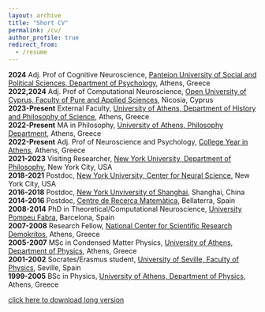 ```yaml
---
layout: archive
title: "Short CV"
permalink: /cv/
author_profile: true
redirect_from:
  - /resume
---
```


**2024** Adj. Prof of Cognitive Neuroscience, [Panteion University of Social and Political Sciences, Department of Psychology](https://psychology.panteion.gr ), Athens, Greece  
**2022,2024** Adj. Prof of Computational Neuroscience, [Open University of Cyprus, Faculty of Pure and Applied Sciences](https://www.ouc.ac.cy/index.php/en/university/university-faculties/university-faculties-sthee), Nicosia, Cyprus  
**2023-Present** External Faculty, [University of Athens, Department of History and Philosophy of Science](https://en.phs.uoa.gr), Athens, Greece  
**2022-Present** MA in Philosophy, [University of Athens, Philosophy Department](http://en.philosophymaster.philosophy.uoa.gr), Athens, Greece  
**2022-Present** Adj. Prof of Neuroscience and Psychology, [College Year in Athens](https://cyathens.org/course/consciousness/), Athens, Greece  
**2021-2023** Visiting Researcher, [New York University, Department of Philosophy](https://as.nyu.edu/departments/philosophy.html), New York City, USA  
**2018-2021** Postdoc, [New York University, Center for Neural Science]( ), New York City, USA  
**2016-2018** Postdoc, [New York Unviversity of Shanghai](https://shanghai.nyu.edu), Shanghai, China  
**2014-2016** Postdoc, [Centre de Recerca Matemàtica](https://www.crm.cat), Bellaterra, Spain  
**2008-2014** PhD in Theoretical/Computational Neuroscience, [University Pompeu Fabra](https://www.google.com/search?client=safari&rls=en&q=University+Pompeu+Fabra&ie=UTF-8&oe=UTF-8), Barcelona, Spain  
**2007-2008** Research Fellow, [National Center for Scientific Research Demokritos](https://www.google.com/search?client=safari&rls=en&q=National+Center+for+Scientific+Research+Demokritos&ie=UTF-8&oe=UTF-8), Athens, Greece  
**2005-2007** MSc in Condensed Matter Physics, [University of Athens, Department of Physics](https://en.phys.uoa.gr), Athens, Greece  
**2001-2002** Socrates/Erasmus student, [University of Seville, Faculty of Physics](https://fisica.us.es/en/presentation), Seville, Spain  
**1999-2005** BSc in Physics, [University of Athens, Department of Physics](https://en.phys.uoa.gr), Athens, Greece  

[click here to download long version](https://www.dropbox.com/scl/fi/cd69hkfiir9quqotaxauh/Theodoni-CV-2024-November.pdf?rlkey=j9rhj4e99l7lp98thwdqne1j2&st=yv45t8dq&dl=0)
